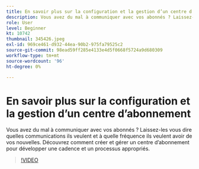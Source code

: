 ```yaml
---
title: En savoir plus sur la configuration et la gestion d’un centre d’abonnement
description: Vous avez du mal à communiquer avec vos abonnés ? Laissez-les vous dire quelles communications ils veulent et à quelle fréquence ils veulent avoir de vos nouvelles. Découvrez comment créer et gérer un centre d’abonnement pour développer une cadence et un processus appropriés.
role: User
level: Beginner
kt: 10742
thumbnail: 345426.jpeg
exl-id: 969ce461-d932-44ea-90b2-975fa79525c2
source-git-commit: 98ead59ff285e4133e4d5f0668f5724a9d680309
workflow-type: tm+mt
source-wordcount: '96'
ht-degree: 0%

---
```


# En savoir plus sur la configuration et la gestion d’un centre d’abonnement

Vous avez du mal à communiquer avec vos abonnés ? Laissez-les vous dire quelles communications ils veulent et à quelle fréquence ils veulent avoir de vos nouvelles. Découvrez comment créer et gérer un centre d’abonnement pour développer une cadence et un processus appropriés.

>[!VIDEO](https://video.tv.adobe.com/v/345426/?quality=12&learn=on)
